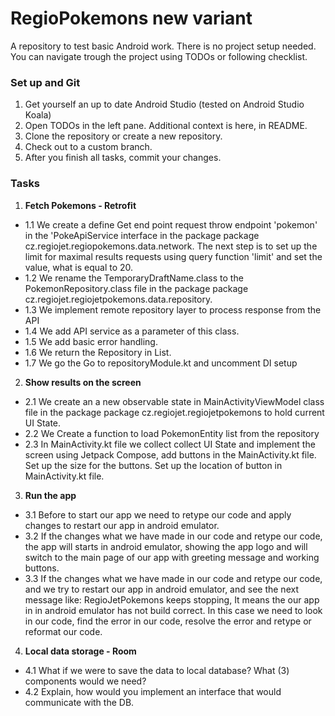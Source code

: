 # RegioPokemons new variant

A repository to test basic Android work. There is no project setup needed. You can navigate trough the project using TODOs or following checklist.

### Set up and Git

1. Get yourself an up to date Android Studio (tested on Android Studio Koala)
2. Open TODOs in the left pane. Additional context is here, in README.
3. Clone the repository or create a new repository.
4. Check out to a custom branch.
5. After you finish all tasks, commit your changes.

### Tasks

1. **Fetch Pokemons - Retrofit**

- 1.1 We create a define Get end point request throw endpoint 'pokemon' in the 'PokeApiService interface in the package package cz.regiojet.regiopokemons.data.network. The next step is to set up the limit for maximal results requests using query function 'limit' and set the value, what is equal to 20.
- 1.2 We rename the TemporaryDraftName.class to the PokemonRepository.class file in the package package cz.regiojet.regiojetpokemons.data.repository.
- 1.3 We implement remote repository layer to process response from the API
- 1.4 We add API service as a parameter of this class.
- 1.5 We add basic error handling.
- 1.6 We return the Repository in List<PokemonEntity>.
- 1.7 We go the Go to repositoryModule.kt and uncomment DI setup

2. **Show results on the screen**

- 2.1 We create an a new observable state in MainActivityViewModel class file in the package package cz.regiojet.regiojetpokemons to hold current UI State.
- 2.2 We Create a function to load PokemonEntity list from the repository
- 2.3 In MainActivity.kt file we collect collect UI State and implement the screen using Jetpack Compose, add buttons in the MainActivity.kt file. Set up the size for the buttons. Set up the location of button in MainActivity.kt file.

3. **Run the app**

- 3.1 Before to start our app we need to retype our code and apply changes to restart our app in android emulator.
- 3.2 If the changes what we have made in our code and retype our code, the app will starts in android emulator, showing the app logo and will switch to the main page of our app with greeting message and working buttons.
- 3.3 If the changes what we have made in our code and retype our code, and we try to restart our app in android emulator, and see the next message like: RegioJetPokemons keeps stopping, It means the our app in in android emulator has not build correct. In this case we need to look in our code, find the error in our code, resolve the error and retype or reformat our code.

4. **Local data storage - Room**
- 4.1 What if we were to save the data to local database? What (3) components would we need?
- 4.2 Explain, how would you implement an interface that would communicate with the DB.